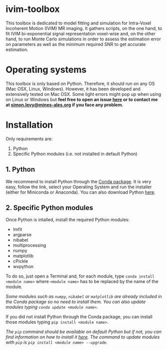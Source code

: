# ivim-toolbox
This toolbox is dedicated to model fitting and simulation for Intra-Voxel Incoherent Motion (IVIM) MR imaging. It gathers scripts, on the one hand, to fit IVIM bi-exponential signal representation voxel-wise and, on the other hand, to run Monte Carlo simulations in order to assess the estimation error on parameters as well as the minimum required SNR to get accurate estimation.

# Operating systems
This toolbox is only based on Python. Therefore, it should run on any OS (Mac OSX, Linux, Windows). However, it has been developed and extensively tested on Mac OSX. Some light errors might pop up when using on Linux or Windows but **feel free to open an issue [here](https://github.com/slevyrosetti/ivim-toolbox/issues) or to contact me at simon.levy@mines-ales.org if you face any problem.**

# Installation
Only requirements are:
  1. Python
  2. Specific Python modules (i.e. not installed in default Python)
  
  ## 1. Python
We recommend to install Python through the [Conda package](https://docs.conda.io/projects/conda/en/latest/user-guide/install/). It is very easy, follow the link, select your Operating System and run the installer (either for Miniconda or Anaconda).
You can also download Python [here](https://www.python.org/downloads/).

  ## 2. Specific Python modules
Once Python is intalled, install the required Python modules:
  - lmfit
  - argparse
  - nibabel
  - multiprocessing
  - numpy
  - matplotlib
  - cPickle
  - wxpython

To do so, just open a Terminal and, for each module, type `conda install <module name>` where `<module name>` has to be replaced by the name of the module.

*Some modules such as `numpy`, `nibabel` or `matplotlib` are already included in the Conda package so no need to install them.
You can also update modules typing `conda update <module name>`.*

If you did not install Python through the Conda package, you can install those modules typing `pip install <module name>`.

*The `pip` command should be available on default Python but if not, you can find information on how to install it [here](https://packaging.python.org/tutorials/installing-packages/). The command to update modules with `pip` is `pip install <module name> --upgrade`.*
